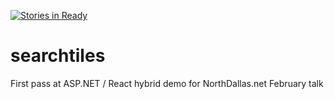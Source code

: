 [![Stories in Ready](https://badge.waffle.io/mikerandrup/searchtiles.png?label=ready&title=Ready)](https://waffle.io/mikerandrup/searchtiles)
# searchtiles
First pass at ASP.NET / React hybrid demo for NorthDallas.net February talk
